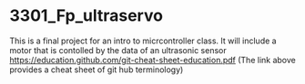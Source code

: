 # 3301_Fp_ultraservo
This is a final project for an intro to micrcontroller class.
It will include a motor that is contolled by the data of an ultrasonic sensor 
https://education.github.com/git-cheat-sheet-education.pdf
(The link above provides a cheat sheet of git hub terminology)

